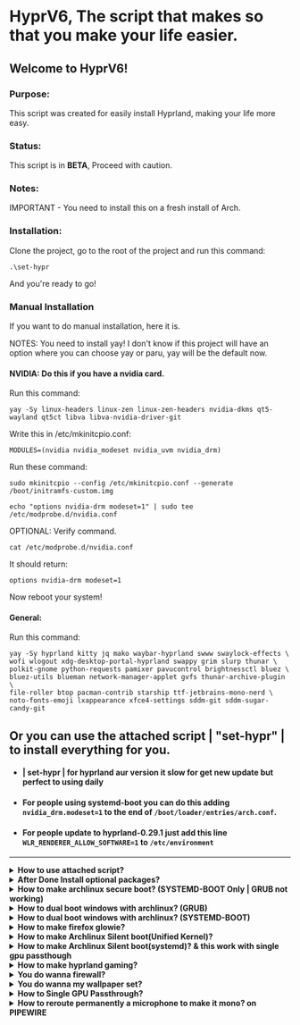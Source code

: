 # HyprV6, The script that makes so that you make your life easier.
## Welcome to HyprV6!
### Purpose:

This script was created for easily install Hyprland, making your life more easy.
### Status:

This script is in **BETA**, Proceed with caution.
### Notes:
IMPORTANT - You need to install this on a fresh install of Arch.

### Installation:
Clone the project, go to the root of the project and run this command:

```
.\set-hypr
```

And you're ready to go!

### Manual Installation
If you want to do manual installation, here it is.

NOTES: You need to install yay! I don't know if this project will have an option where you can choose yay or paru, yay will be the default now.

#### NVIDIA: Do this if you have a nvidia card.
Run this command:

```
yay -Sy linux-headers linux-zen linux-zen-headers nvidia-dkms qt5-wayland qt5ct libva libva-nvidia-driver-git
```

Write this in /etc/mkinitcpio.conf:

```
MODULES=(nvidia nvidia_modeset nvidia_uvm nvidia_drm)
```

Run these command:

```
sudo mkinitcpio --config /etc/mkinitcpio.conf --generate /boot/initramfs-custom.img
```

```
echo "options nvidia-drm modeset=1" | sudo tee /etc/modprobe.d/nvidia.conf
```

OPTIONAL: Verify command.

```
cat /etc/modprobe.d/nvidia.conf
```

It should return:

```
options nvidia-drm modeset=1
```

Now reboot your system!

#### General:
Run this command:

```
yay -Sy hyprland kitty jq mako waybar-hyprland swww swaylock-effects \
wofi wlogout xdg-desktop-portal-hyprland swappy grim slurp thunar \
polkit-gnome python-requests pamixer pavucontrol brightnessctl bluez \
bluez-utils blueman network-manager-applet gvfs thunar-archive-plugin \
file-roller btop pacman-contrib starship ttf-jetbrains-mono-nerd \
noto-fonts-emoji lxappearance xfce4-settings sddm-git sddm-sugar-candy-git 
```

Or you can use the attached script | "set-hypr" | to install everything for you.
---
- #### | set-hypr | for hyprland aur version it slow for get new update but perfect to using daily
- #### For people using systemd-boot you can do this adding `nvidia_drm.modeset=1` to the end of `/boot/loader/entries/arch.conf`.
- #### For people update to hyprland-0.29.1 just add this line `WLR_RENDERER_ALLOW_SOFTWARE=1` to `/etc/environment`
---

<details>
  <summary><strong> How to use attached script? </strong></summary>

---
- Step 1
```
  git clone https://github.com/oniichanx/hyprv6.git
```
- Step 2
```
  cd hyprv6
```
- Step 3
```
  chmod +x set-hypr
```
```
  chmod +x set-hypr-git
```
- Step 4 run which one you wanna use `hypr or hypr-git`
```
  ./set-hypr
```
```
  ./set-hypr-git
```
- DONE
---
</details>
</details>

<details>
  <summary><strong> After Done  Install optional packages? </strong></summary>

---
- #### Any Nerd Fonts installed and used by your terminal emulator to display icon (Highly Recommended: JetBrains Mono, since most of the config using this font)

- You can use lime-desu script to download any Nerd Fonts (requires [fzf](https://github.com/junegunn/fzf)&[wget](https://archlinux.org/packages/extra/x86_64/wget))
```
sudo pacman -S fzf wget
```
- run this next when fzf & wget install done
```
bash -c "$(curl -Ls https://raw.githubusercontent.com/lime-desu/bin/main/nf-dl)"
```
---
- #### install all font manual
```
pacman -S ttf-dejavu ttf-liberation ttf-droid ttf-ubuntu-font-family noto-fonts noto-fonts-cjk ttf-font-awesome

yay -S ttf-gelasio-ib ttf-caladea ttf-carlito ttf-liberation-sans-narrow ttf-ms-fonts ttf-tlwg ttf-maple ttf-twemoji

yay -S otf-font-awesome ttf-fira-code ttf-fantasque-nerd ttf-victor-mono
```
---
- #### install apple fonts manual
```
git clone https://aur.archlinux.org/apple-fonts.git
cd apple-fonts
makepkg -si
```
---
- #### install obs-studio & font-manager
```
pacman -S obs-studio
yay -S font-manager
```
---
- #### install webcord it just discord but can sharing srceen on wayland&hyprland
```
git clone https://aur.archlinux.org/webcord.git
cd webcord
makepkg -si
```
---
- #### install AppImageLauncher for just use appimage
```
yay -S AppImageLauncher
```
---
- #### install imagemagick for custom neofetch with image like .png|.jpg|.gif (requires [neofetch config](https://github.com/oniichanx/neofetch))
```
sudo pacman -S imagemagick
```
---
- #### set default-web-browser to librewolf
```
xdg-settings set default-web-browser librewolf.desktop
```
---
- #### How to disable yay -debug
```
nano /etc/makepkg.conf
```
- and just put `!` in font debug to look like this `!debug`
---
- #### How to config muitdisplay easy way (requires [nwg-displays](https://github.com/nwg-piotr/nwg-displays))
```
yay -S nwg-displays
```
---
  </details>
</details>

<details>
  <summary><strong> How to make archlinux secure boot? (SYSTEMD-BOOT Only | GRUB not working)</strong></summary>

---
- Step 1
```
sudo pacman -S sbctl
```
- Step 2
```
sudo sbctl create-keys
```
- Step 3
```
sudo sbctl enroll-keys -m
```
- Step 4
```
sudo sbctl sign -s /boot/EFI/BOOT/BOOTX64.EFi
sudo sbctl sign -s /boot/EFI/systemd/systemd-bootx64.efi
sudo sbctl sign -s /boot/vmlinuz-linux
sudo sbctl sign -s /boot/vmlinuz-linux-zen
sudo sbctl sign -s /boot/EFI/BOOT/BOOTX64.EFI
```
- Step 5
```
sudo sbctl verify
```
- Done

---
  </details>
</details>

<details>
  <summary><strong> How to dual boot windows with archlinux? (GRUB) </strong></summary>
  
---
- Step 1
```
sudo pacman -S os-prober
```
- Step 2
```
sudo mkinitcpio -P
```
- Step 3 remove # on GRUB_DISABLE_OS_PEROBER=false
```
sudo nano /etc/default/grub
```
- Step 4
```
sudo grub-install --target=x86_64-efi --efi-directory=/efi --boot-directory=/efi --bootloader-id=GRUB
```
- or
```
sudo grub-install --target=x86_64-efi --efi-directory=/boot --bootloader-id=GRUB --boot-directory=/mnt/boot
```
- Step 5
```
sudo grub-mkconfig -o /efi/grub/grub.cfg
```
- Done

---
  </details>
</details>

<details>
  <summary><strong> How to dual boot windows with archlinux? (SYSTEMD-BOOT) </strong></summary>
  
---
- Step 1 (note first efi partition block number)
```
sudo fdisk -l
```
- Step 2
```
sudo mkdir /mnt/windows
```
- Step 3
```
sudo mount /dev/(urwindowsefiblock) /mnt/windows
```
- Step 4
```
sudo cp -r /mnt/windows/EFI/Microsoft /boot/EFI
```
- Step 5 For Check EFI Microsoft is in there (above command to check if copied)
```
sudo ls /boot/EFI
```
- Step 6
```
sudo nano /boot/efi/loader/loader.conf
```
- Or
```
sudo nano /boot/loader/loader.conf
```
- Step 7 add these two lines
```
timeout 5
console-mode 0
```
- Done

---
  </details>
</details>

<details>
  <summary><strong> How to make firefox glowie? </strong></summary>

---

(requires [hnhx config](https://github.com/hnhx/user.js) or [My config](https://github.com/oniichanx/neofetch/tree/main/firefox))

---

- #### if you want firefox theme

(requires [firefox look like safari theme](https://github.com/datguypiko/Firefox-Mod-Blur))

---

  </details>
</details>

<details>
  <summary><strong> How to make Archlinux Silent boot(Unified Kernel)? </strong></summary>

---

```
nano /etc/kernel/cmdline
```
```
quiet fsck.mode=skip loglevel=3 systemd.show_status=auto rd.udev.log_level=3
```
```
sudo mkinitcpio -P
```

---

  </details>
  
</details>
<details>
  <summary><strong> How to make Archlinux Silent boot(systemd)? & this work with single gpu passthough </strong></summary>

---

```
nano /boot/loader/entries/(whateverfilename.conf)
```
```
quiet fsck.mode=skip loglevel=3 systemd.show_status=auto rd.udev.log_level=3 amd_iommu=on iommu=pt nvidia-drm.modeset=1 nvidia-drm.fbdev=1
```
```
sudo mkinitcpio -P
```

---

  </details>
<details>
  <summary><strong> How to make hyprland gaming? </strong></summary>

---
- #### Install steam
```
sudo pacman -S steam
```
---
- #### Install wine & lutris
```
sudo pacman -S --needed --noconfirm lutris wine-staging wine-mono
```
---
- #### Install lutris requires missed (NVIDIA)
```
sudo pacman -S --needed nvidia-dkms nvidia-utils lib32-nvidia-utils nvidia-settings vulkan-icd-loader lib32-vulkan-icd-loader
```
---
- #### if you want play minecraft
```
sudo pacman -S --needed --noconfirm cava vscodium-bin prismlauncher-qt5-bin
```
- #### if you using nvidia-driver 545.xxx Need to downgrade to 535.113 (Flickering fix)
- ``` yay -S downgrade ```
- ``` sudo downgrade nvidia-dkms nvidia nvidia-utils lib32-nvidia-utils ```
- #### if you using nvidia-driver 545.xxx Need to downgrade to 535.113 (another way for easy)
- ``` git clone https://github.com/Frogging-Family/nvidia-all.git ```
- ``` cd nvidia-all ```
- ``` makepkg -si ```
---
- #### if you want play game on windows (requires [StartWine](https://github.com/RusNor/StartWine-Launcher))
```
curl -sLo /dev/null -w '%{url_effective}' https://github.com/RusNor/StartWine-Launcher/releases/latest
copy output link
wget https://github.com/RusNor/StartWine-Launcher/releases/tag/StartWine_v***
chmod +x StartWine_v*
./StartWine_v37*
```
or Aur
```
yay -S --needed --noconfirm startwine
```
---
- #### if you want change wallpaper quick (requires [Waypaper](https://github.com/anufrievroman/waypaper))
```
sudo pacman -S --needed --noconfirm python-pip python-pipx swaybg
```
```
pip install waypaper
```
```
pipx install waypaper
```
Or use yay packages
```
yay -S waypaper-git
```
Add this line in your hyprland.conf
```
exec-once=waypaper --restore
```
Reboot
`waypaper` will run GUI application.

---
- #### if you want macos theme
```
yay -S mojave-gtk-theme-git apple_cursor
```
---

  </details>
</details>

<details>
  <summary><strong> You do wanna firewall? </strong></summary>

---
- #### Install Gufw & xorg-xhost
```
sudo pacman -S gufw xorg-xhost
```

- ### ([gufw issues fix](https://forum.endeavouros.com/t/gufw-problems-and-solution/10666))

`sudo nano /usr/bin/gufw`
```
#!/bin/bash
Main() {
    local whoami="$(whoami)"
    if [ "$(loginctl show-session "$(loginctl|grep $whoami|sort -n|tail -n 1 |awk '{print $1}')" -p Type)" = "Type=wayland" ]
    then
        xhost +si:localuser:root
    fi
    pkexec gufw-pkexec $whoami
}
Main "$@"
```

`sudo nano /usr/bin/gufw-pkexec`
```
#!/bin/bash
LOCATIONS=`ls -ld /usr/lib/python*/site-packages/gufw/gufw.py | awk '{print $NF}'` # from source
LOCATIONS=( "${LOCATIONS[@]}" "/usr/share/gufw/gufw/gufw.py" )                    # deb package

for ((i = 0; i < ${#LOCATIONS[@]}; i++))
do
    if [[ -e "${LOCATIONS[${i}]}" ]]; then
        python3 ${LOCATIONS[${i}]} $1
    fi
done
```

---

- ### ([gufw returns a segmentation fault in line 13 fix](https://unix.stackexchange.com/questions/396806/gufw-returns-a-segmentation-fault-in-line-13))
  
`sudo nano /usr/sbin/gufw`
```
#!/bin/bash
if [ $(loginctl show-session $(loginctl|grep $(whoami)|sort -n|tail -n 1 |awk '{print $1}') -p Type) = "Type=wayland" ]; then
    xhost +si:localuser:root
fi
c_user=$(whoami)
pkexec gufw-pkexec $c_user
```

---

`To block IPV6 By Default`
```
sudo nano /etc/default/ufw

and do this

first one IPV6=yes to IPV6=no
```

`My recommended Rules`
```
sudo ufw limit SSH
sudo ufw limit 22/tcp
sudo ufw allow 80/tcp
sudo ufw allow 443/tcp
sudo ufw default deny incoming
sudo ufw default allow outgoing
sudo ufw enable
```
---
`if you can't you lanucher gufw but Segmentation fault (core dumped) or someting right this`

Type the following command in a terminal:

```
echo $XDG_SESSION_TYPE
```
If it returns Wayland, type:

```
xhost si:localuser:root
```

it line for Revoke Access for root

```
xhost -si:localuser:root
```

you can Verify Default Settings by this command

```
xhost
```
---

If that doesn't work, try this line. This line doesn't need to be changed: `/usr/bin/gufw-pkexec`
Let it remain as default.

`sudo nano /usr/bin/gufw`

```
#!/bin/bash

Main() {
    local whoami="$(whoami)"
    local session_id=$(loginctl list-sessions "$whoami" | sort -n | tail -n 1 | awk '{print $1}')
    local session_type=$(loginctl show-session "$session_id" -p Type --value)

    if [ "$session_type" = "wayland" ]; then
        echo "Wayland session detected. Using alternative approach for permissions."
        # Modify this section based on specific Wayland permissions mechanisms
        # Example: Consider using PolicyKit or custom Wayland-specific rules
        pkexec gufw-pkexec $whoami
    else
        # For non-Wayland sessions (e.g., X11), use xhost to allow root access
        xhost +si:localuser:root

        # Run gufw with pkexec to launch with elevated privileges
        pkexec gufw-pkexec $whoami
    fi
}

Main "$@"

```

This line only working with terminal or kitty 

---

- ### ([gufw not launching - add an "s" to the policy](https://unix.stackexchange.com/questions/396806/gufw-returns-a-segmentation-fault-in-line-13))
  
`sudo nano /usr/share/polkit-1/actions/com.ubuntu.pkexec.gufw.policy`

change this line

```
<annotate key="org.freedesktop.policykit.exec.path">/usr/bin/gufw-pkexec</annotate>
```

to this one

```
<annotate key="org.freedesktop.policykit.exec.path">/usr/sbin/gufw-pkexec</annotate>
```

---

</details>
</details>

<details>
  <summary><strong> You do wanna my wallpaper set? </strong></summary>
  
- ### ([Wallpaper Set](https://github.com/oniichanx/neofetch/tree/main/wallpaper))
</details>
</details>

<details>
  <summary><strong> How to Single GPU Passthrough? </strong></summary>
  
- #### ([Single GPU Passthrough Link](https://oniichanx.github.io/Windows-10-11-Single-GPU-Passthrough/))
</details>

<details>
  <summary><strong> How to reroute permanently a microphone to make it mono? on PIPEWIRE </strong></summary>

---
- This is find alse input or audio interface name  
```
pw-dump | grep alsa_input
```
- Make folder for configs we need to create file
```
mkdir -p ~/.config/pipewire/pipewire.conf.d/
```
- Create file config we need to do whatever name your want
```
nano ~/.config/pipewire/pipewire.conf.d/mono-umc22.conf
```
- This config need to replace the name of your card in `node.target` by the one that you get when you run `pw-dump | grep alsa_input`
```
context.modules = [
    # plenty of existing { ... } blocks, then paste this:
    # Alternate microphone-only mono source
    {   name = libpipewire-module-loopback
        args = {
            node.description = "UR22 Microphone"
            capture.props = {
                node.name = "capture.UR22_Mic"
                audio.position = [ FL, FR ]
                stream.dont-remix = true
                node.target = "alsa_input.usb-Burr-Brown_from_TI_USB_Audio_CODEC-00.analog-stereo-input"
                node.passive = true
            }
            playback.props = {
                node.name = "capture.UR22_Mic"
                media.class = "Audio/Source"
                audio.position = [ MONO ]
            }
        }
    }
]
```
- Restart pipewire when restart is done your sure see name `node.description` your set is on `pavucontrol`
```
systemctl --user restart pipewire wireplumber
```
---

</details>

</details>
